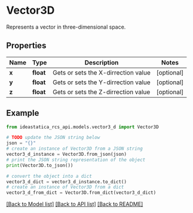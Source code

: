 # Vector3D

Represents a vector in three-dimensional space.

## Properties

Name | Type | Description | Notes
------------ | ------------- | ------------- | -------------
**x** | **float** | Gets or sets the X-dirrection value | [optional] 
**y** | **float** | Gets or sets the Y-dirrection value | [optional] 
**z** | **float** | Gets or sets the Z-dirrection value | [optional] 

## Example

```python
from ideastatica_rcs_api.models.vector3_d import Vector3D

# TODO update the JSON string below
json = "{}"
# create an instance of Vector3D from a JSON string
vector3_d_instance = Vector3D.from_json(json)
# print the JSON string representation of the object
print(Vector3D.to_json())

# convert the object into a dict
vector3_d_dict = vector3_d_instance.to_dict()
# create an instance of Vector3D from a dict
vector3_d_from_dict = Vector3D.from_dict(vector3_d_dict)
```
[[Back to Model list]](../README.md#documentation-for-models) [[Back to API list]](../README.md#documentation-for-api-endpoints) [[Back to README]](../README.md)


